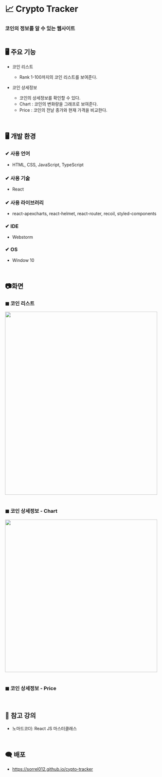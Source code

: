 # 📈 Crypto Tracker 
### 코인의 정보를 알 수 있는 웹사이트 <br><br>

  
## 🖥 주요 기능
- 코인 리스트
  - Rank 1-100까지의 코인 리스트를 보여준다.

- 코인 상세정보
  - 코인의 상세정보를 확인할 수 있다.
  - Chart : 코인의 변화량을 그래프로 보여준다.
  - Price : 코인의 전날 종가와 현재 가격을 비교한다.

<br>

## 🖥 개발 환경
### ✔ 사용 언어
- HTML, CSS, JavaScript, TypeScript
### ✔ 사용 기술
- React
### ✔ 사용 라이브러리
- react-apexcharts, react-helmet, react-router, recoil, styled-components
### ✔ IDE
- Webstorm
### ✔ OS
- Window 10

<br>

## 📷화면
### ◼ 코인 리스트<br>
<img src="https://github.com/sorrel012/cypto-tracker/assets/115568532/6624c534-4878-40dd-a965-9e9a254227d9" style="width: 500px; height: 600px;" />
  <br><br>

### ◼ 코인 상세정보 - Chart<br>
<img src="https://github.com/sorrel012/cypto-tracker/assets/115568532/bc179e75-6977-4137-9bce-04674fee0eac" style="width: 500px; height: 500px;" />
  <br><br>

### ◼ 코인 상세정보 - Price<br>
  <br>

## 📁 참고 강의
- 노마드코더: React JS 마스터클래스
<br>

## 🗨 배포
- https://sorrel012.github.io/cypto-tracker
